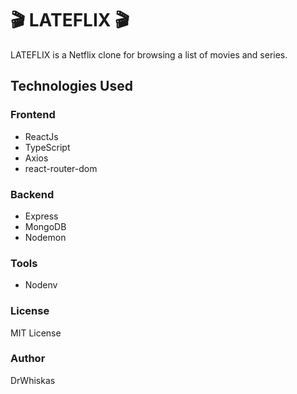 # 🎬 LATEFLIX 🎬

LATEFLIX is a Netflix clone for browsing a list of movies and series.

## Technologies Used

### Frontend

- ReactJs
- TypeScript
- Axios
- react-router-dom

### Backend

- Express
- MongoDB
- Nodemon

### Tools
- Nodenv
### License

MIT License

### Author

DrWhiskas
